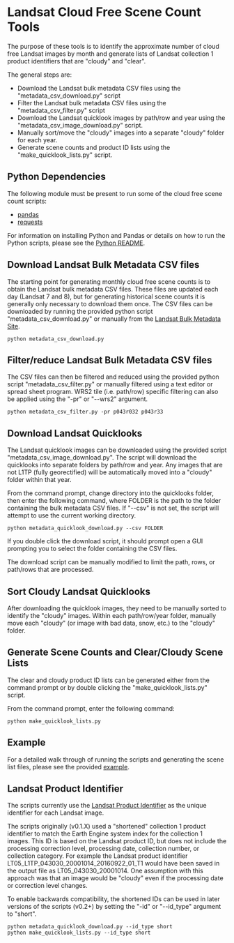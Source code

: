 # Landsat Cloud Free Scene Count Tools

The purpose of these tools is to identify the approximate number of cloud free Landsat images by month and generate lists of Landsat collection 1 product identifiers that are "cloudy" and "clear".

The general steps are:
+ Download the Landsat bulk metadata CSV files using the "metadata_csv_download.py" script
+ Filter the Landsat bulk metadata CSV files using the "metadata_csv_filter.py" script
+ Download the Landsat quicklook images by path/row and year using the "metadata_csv_image_download.py" script.
+ Manually sort/move the "cloudy" images into a separate "cloudy" folder for each year.
+ Generate scene counts and product ID lists using the "make_quicklook_lists.py" script.

## Python Dependencies

The following module must be present to run some of the cloud free scene count scripts:
* [pandas](http://pandas.pydata.org)
* [requests](http://docs.python-requests.org)

For information on installing Python and Pandas or details on how to run the Python scripts, please see the [Python README](PYTHON.md).

## Download Landsat Bulk Metadata CSV files

The starting point for generating monthly cloud free scene counts is to obtain the Landsat bulk metadata CSV files.  These files are updated each day (Landsat 7 and 8), but for generating historical scene counts it is generally only necessary to download them once.  The CSV files can be downloaded by running the provided python script "metadata_csv_download.py" or manually from the [Landsat Bulk Metadata Site](https://landsat.usgs.gov/download-entire-collection-metadata).

```
python metadata_csv_download.py
```

## Filter/reduce Landsat Bulk Metadata CSV files

The CSV files can then be filtered and reduced using the provided python script "metadata_csv_filter.py" or manually filtered using a text editor or spread sheet program.  WRS2 tile (i.e. path/row) specific filtering can also be applied using the "-pr" or "--wrs2" argument.

```
python metadata_csv_filter.py -pr p043r032 p043r33
```

## Download Landsat Quicklooks

The Landsat quicklook images can be downloaded using the provided script "metadata_csv_image_download.py".  The script will download the quicklooks into separate folders by path/row and year.  Any images that are not L1TP (fully georectified) will be automatically moved into a "cloudy" folder within that year.

From the command prompt, change directory into the quicklooks folder, then enter the following command, where FOLDER is the path to the folder containing the bulk metadata CSV files.  If "--csv" is not set, the script will attempt to use the current working directory.
```
python metadata_quicklook_download.py --csv FOLDER
```

If you double click the download script, it should prompt open a GUI prompting you to select the folder containing the CSV files.

The download script can be manually modified to limit the path, rows, or path/rows that are processed.

## Sort Cloudy Landsat Quicklooks

After downloading the quicklook images, they need to be manually sorted to identify the "cloudy" images.  Within each path/row/year folder, manually move each "cloudy" (or image with bad data, snow, etc.) to the "cloudy" folder.

## Generate Scene Counts and Clear/Cloudy Scene Lists

The clear and cloudy product ID lists can be generated either from the command prompt or by double clicking the "make_quicklook_lists.py" script.

From the command prompt, enter the following command:
```
python make_quicklook_lists.py
```

## Example

For a detailed walk through of running the scripts and generating the scene list files, please see the provided [example](./example/EXAMPLE.md).

## Landsat Product Identifier

The scripts currently use the [Landsat Product Identifier](https://landsat.usgs.gov/landsat-collections#Prod%20IDs) as the unique identifier for each Landsat image.

The scripts originally (v0.1.X) used a "shortened" collection 1 product identifier to match the Earth Engine system index for the collection 1 images.  This ID is based on the Landsat product ID, but does not include the processing correction level, processing date, collection number, or collection category.  For example the Landsat product identifier LT05_L1TP_043030_20001014_20160922_01_T1 would have been saved in the output file as LT05_043030_20001014.  One assumption with this approach was that an image would be "cloudy" even if the processing date or correction level changes.

To enable backwards compatibility, the shortened IDs can be used in later versions of the scripts (v0.2+) by setting the "-id" or "--id_type" argument to "short".

```
python metadata_quicklook_download.py --id_type short
python make_quicklook_lists.py --id_type short
```
